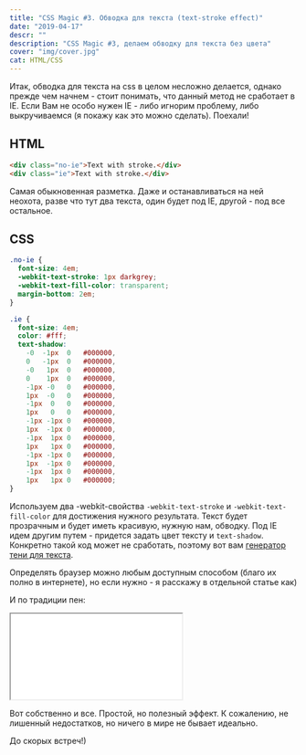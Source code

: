 ```yaml
---
title: "CSS Magic #3. Обводка для текста (text-stroke effect)"
date: "2019-04-17"
descr: ""
description: "CSS Magic #3, делаем обводку для текста без цвета"
cover: "img/cover.jpg"
cat: HTML/CSS
---
```


Итак, обводка для текста на css в целом несложно делается, однако прежде чем начнем - стоит понимать, что данный метод не сработает в IE. Если Вам не особо нужен IE - либо игнорим проблему, либо выкручиваемся (я покажу как это можно сделать). Поехали!

## HTML

``` html
<div class="no-ie">Text with stroke.</div>
<div class="ie">Text with stroke.</div>
```

Самая обыкновенная разметка. Даже и останавливаться на ней неохота, разве что тут два текста, один будет под IE, другой - под все остальное.

## CSS

``` css
.no-ie {
  font-size: 4em;
  -webkit-text-stroke: 1px darkgrey;
  -webkit-text-fill-color: transparent;
  margin-bottom: 2em;
}

.ie {
  font-size: 4em;
  color: #fff;
  text-shadow:
    -0  -1px  0   #000000,
    0   -1px  0   #000000,
    -0   1px  0   #000000,
    0    1px  0   #000000,
    -1px -0   0   #000000,
    1px  -0   0   #000000,
    -1px  0   0   #000000,
    1px   0   0   #000000,
    -1px -1px 0   #000000,
    1px  -1px 0   #000000,
    -1px  1px 0   #000000,
    1px   1px 0   #000000,
    -1px -1px 0   #000000,
    1px  -1px 0   #000000,
    -1px  1px 0   #000000,
    1px   1px 0   #000000;
}
```

Используем два -webkit-свойства `-webkit-text-stroke` и `-webkit-text-fill-color` для достижения нужного результата. Текст будет прозрачным и будет иметь красивую, нужную нам, обводку. Под IE идем другим путем - придется задать цвет тексту и `text-shadow`. Конкретно такой код может не сработать, поэтому вот вам <a href="https://protocoder.ru/css/strokeTextGen" target="_blank">генератор тени для текста</a>.

Определять браузер можно любым доступным способом (благо их полно в интернете), но если нужно - я расскажу в отдельной статье как)

И по традиции пен:

<iframe title="CSS Magic #3. Text-stroke" src="//codepen.io/MaxGraph/embed/KEybPw/?height=265&amp;theme-id=0&amp;default-tab=css,result" allowfullscreen></iframe>

Вот собственно и все. Простой, но полезный эффект. К сожалению, не лишенный недостатков, но ничего в мире не бывает идеально.

До скорых встреч!)
